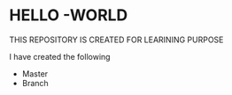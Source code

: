 # HELLO -WORLD 
THIS REPOSITORY IS CREATED FOR LEARINING PURPOSE


I have created the following

* Master
* Branch
